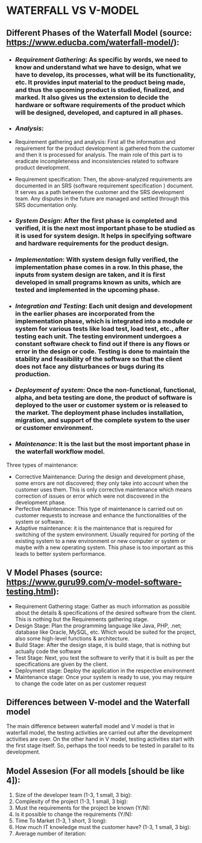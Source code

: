 # WATERFALL VS V-MODEL
## Different Phases of the Waterfall Model (source: https://www.educba.com/waterfall-model/):

- ### _**Requirement Gathering**_: As specific by words, we need to know and understand what we have to design, what we have to develop, its processes, what will be its functionality, etc. It provides input material to the product being made, and thus the upcoming product is studied, finalized, and marked. It also gives us the extension to decide the hardware or software requirements of the product which will be designed, developed, and captured in all phases.

- ### _**Analysis**_: 
- Requirement gathering and analysis: First all the information and requirement for the product development is gathered from the customer and then it is processed for analysis. The main role of this part is to eradicate incompleteness and inconsistencies related to software product development.
- Requirement specification: Then, the above-analyzed requirements are documented in an SRS (software requirement specification ) document. It serves as a path between the customer and the SRS development team. Any disputes in the future are managed and settled through this SRS documentation only.

- ### _**System Design**_: After the first phase is completed and verified, it is the next most important phase to be studied as it is used for system design. It helps in specifying software and hardware requirements for the product design.

- ### _**Implementation**_: With system design fully verified, the implementation phase comes in a row. In this phase, the inputs from system design are taken, and it is first developed in small programs known as units, which are tested and implemented in the upcoming phase. 

- ### _**Integration and Testing**_: Each unit design and development in the earlier phases are incorporated from the implementation phase, which is integrated into a module or system for various tests like load test, load test, etc., after testing each unit. The testing environment undergoes a constant software check to find out if there is any flows or error in the design or code. Testing is done to maintain the stability and feasibility of the software so that the client does not face any disturbances or bugs during its production. 

- ### _**Deployment of system**_: Once the non-functional, functional, alpha, and beta testing are done, the product of software is deployed to the user or customer system or is released to the market. The deployment phase includes installation, migration, and support of the complete system to the user or customer environment.

- ### _**Maintenance**_: It is the last but the most important phase in the waterfall workflow model.
Three types of maintenance:

- Corrective Maintenance: During the design and development phase, some errors are not discovered; they only take into account when the customer uses them. This is only corrective maintenance which means correction of issues or error which were not discovered in the development phase.
- Perfective Maintenance: This type of maintenance is carried out on customer requests to increase and enhance the functionalities of the system or software.
- Adaptive maintenance: it is the maintenance that is required for switching of the system environment. Usually required for porting of the existing system to a new environment or new computer or system or maybe with a new operating system. This phase is too important as this leads to better system performance.

## V Model Phases (source: https://www.guru99.com/v-model-software-testing.html):
- Requirement Gathering stage: Gather as much information as possible about the details & specifications of the desired software from the client. This is nothing but the Requirements gathering stage.
- Design Stage: Plan the programming language like Java, PHP, .net; database like Oracle, MySQL, etc. Which would be suited for the project, also some high-level functions & architecture.
- Build Stage: After the design stage, it is build stage, that is nothing but actually code the software
- Test Stage: Next, you test the software to verify that it is built as per the specifications are given by the client.
- Deployment stage: Deploy the application in the respective environment
- Maintenance stage: Once your system is ready to use, you may require to change the code later on as per customer request

## Differences between V-model and the Waterfall model
The main difference between waterfall model and V model is that in waterfall model, the testing activities are carried out after the development activities are over. On the other hand in V model, testing activities start with the first stage itself. So, perhaps the tool needs to be tested in parallel to its development.

## Model Assesion (For all models [should be like 4]):
1. Size of the developer team (1-3, 1 small, 3 big):
2. Complexity of the project (1-3, 1 small, 3 big):
3. Must the requirements for the project be known (Y/N):
4. Is it possible to change the requirements (Y/N):
5. Time To Market (1-3, 1 short, 3 long):
6. How much IT knowledge must the customer have? (1-3, 1 small, 3 big):
7. Average number of iteration:
